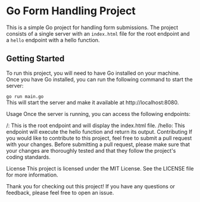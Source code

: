 # Go Form Handling Project
This is a simple Go project for handling form submissions. The project consists of a single server with an `index.html` file for the root endpoint and a `hello`
endpoint with a hello function.

## Getting Started
To run this project, you will need to have Go installed on your machine. Once you have Go installed, you can run the following command to start the server:

``go run main.go``
<br>
This will start the server and make it available at http://localhost:8080.

Usage
Once the server is running, you can access the following endpoints:

/: This is the root endpoint and will display the index.html file.
/hello: This endpoint will execute the hello function and return its output.
Contributing
If you would like to contribute to this project, feel free to submit a pull request with your changes. Before submitting a pull request, please make sure that your changes are thoroughly tested and that they follow the project's coding standards.

License
This project is licensed under the MIT License. See the LICENSE file for more information.

Thank you for checking out this project! If you have any questions or feedback, please feel free to open an issue.
